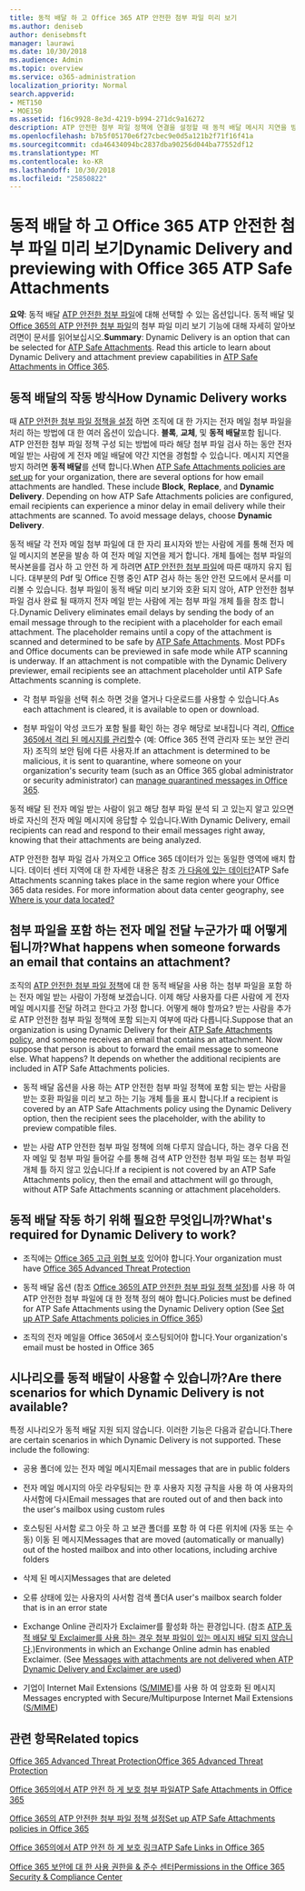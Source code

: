 ```yaml
---
title: 동적 배달 하 고 Office 365 ATP 안전한 첨부 파일 미리 보기
ms.author: deniseb
author: denisebmsft
manager: laurawi
ms.date: 10/30/2018
ms.audience: Admin
ms.topic: overview
ms.service: o365-administration
localization_priority: Normal
search.appverid:
- MET150
- MOE150
ms.assetid: f16c9928-8e3d-4219-b994-271dc9a16272
description: ATP 안전한 첨부 파일 정책에 연결을 설정할 때 동적 배달 메시지 지연을 방지 하 고 사용자 검색 되는 첨부 파일 미리 보기를 사용 하도록 설정 하려면 선택 합니다.
ms.openlocfilehash: b7b5f05170e6f27cbec9e0d5a121b2f71f16f41a
ms.sourcegitcommit: cda46434094bc2837dba90256d044ba77552df12
ms.translationtype: MT
ms.contentlocale: ko-KR
ms.lasthandoff: 10/30/2018
ms.locfileid: "25850822"
---
```

# <a name="dynamic-delivery-and-previewing-with-office-365-atp-safe-attachments"></a><span data-ttu-id="358fb-103">동적 배달 하 고 Office 365 ATP 안전한 첨부 파일 미리 보기</span><span class="sxs-lookup"><span data-stu-id="358fb-103">Dynamic Delivery and previewing with Office 365 ATP Safe Attachments</span></span>

<span data-ttu-id="358fb-p101">**요약**: 동적 배달 [ATP 안전한 첨부 파일](atp-safe-attachments.md)에 대해 선택할 수 있는 옵션입니다. 동적 배달 및 [Office 365의 ATP 안전한 첨부 파일](atp-safe-attachments.md)의 첨부 파일 미리 보기 기능에 대해 자세히 알아보려면이 문서를 읽어보십시오.</span><span class="sxs-lookup"><span data-stu-id="358fb-p101">**Summary**: Dynamic Delivery is an option that can be selected for [ATP Safe Attachments](atp-safe-attachments.md). Read this article to learn about Dynamic Delivery and attachment preview capabilities in [ATP Safe Attachments in Office 365](atp-safe-attachments.md).</span></span>
  
## <a name="how-dynamic-delivery-works"></a><span data-ttu-id="358fb-106">동적 배달의 작동 방식</span><span class="sxs-lookup"><span data-stu-id="358fb-106">How Dynamic Delivery works</span></span>

<span data-ttu-id="358fb-p102">때 [ATP 안전한 첨부 파일 정책을 설정](set-up-atp-safe-attachments-policies.md) 하면 조직에 대 한 가지는 전자 메일 첨부 파일을 처리 하는 방법에 대 한 여러 옵션이 있습니다. **블록**, **교체**, 및 **동적 배달**포함 됩니다. ATP 안전한 첨부 파일 정책 구성 되는 방법에 따라 해당 첨부 파일 검사 하는 동안 전자 메일 받는 사람에 게 전자 메일 배달에 약간 지연을 경험할 수 있습니다. 메시지 지연을 방지 하려면 **동적 배달**를 선택 합니다.</span><span class="sxs-lookup"><span data-stu-id="358fb-p102">When [ATP Safe Attachments policies are set up](set-up-atp-safe-attachments-policies.md) for your organization, there are several options for how email attachments are handled. These include **Block**, **Replace**, and **Dynamic Delivery**. Depending on how ATP Safe Attachments policies are configured, email recipients can experience a minor delay in email delivery while their attachments are scanned. To avoid message delays, choose **Dynamic Delivery**.</span></span>
  
<span data-ttu-id="358fb-p103">동적 배달 각 전자 메일 첨부 파일에 대 한 자리 표시자와 받는 사람에 게를 통해 전자 메일 메시지의 본문을 발송 하 여 전자 메일 지연을 제거 합니다. 개체 틀에는 첨부 파일의 복사본을를 검사 하 고 안전 하 게 하려면 [ATP 안전한 첨부 파일](atp-safe-attachments.md)에 따른 때까지 유지 됩니다. 대부분의 Pdf 및 Office 진행 중인 ATP 검사 하는 동안 안전 모드에서 문서를 미리볼 수 있습니다. 첨부 파일이 동적 배달 미리 보기와 호환 되지 않아, ATP 안전한 첨부 파일 검사 완료 될 때까지 전자 메일 받는 사람에 게는 첨부 파일 개체 틀을 참조 합니다.</span><span class="sxs-lookup"><span data-stu-id="358fb-p103">Dynamic Delivery eliminates email delays by sending the body of an email message through to the recipient with a placeholder for each email attachment. The placeholder remains until a copy of the attachment is scanned and determined to be safe by [ATP Safe Attachments](atp-safe-attachments.md). Most PDFs and Office documents can be previewed in safe mode while ATP scanning is underway. If an attachment is not compatible with the Dynamic Delivery previewer, email recipients see an attachment placeholder until ATP Safe Attachments scanning is complete.</span></span>

- <span data-ttu-id="358fb-115">각 첨부 파일을 선택 취소 하면 것을 열거나 다운로드를 사용할 수 있습니다.</span><span class="sxs-lookup"><span data-stu-id="358fb-115">As each attachment is cleared, it is available to open or download.</span></span> 

- <span data-ttu-id="358fb-116">첨부 파일이 악성 코드가 포함 될를 확인 하는 경우 해당로 보내집니다 격리, [Office 365에서 격리 된 메시지를 관리할](manage-quarantined-messages-and-files.md)수 (예: Office 365 전역 관리자 또는 보안 관리자) 조직의 보안 팀에 다른 사용자.</span><span class="sxs-lookup"><span data-stu-id="358fb-116">If an attachment is determined to be malicious, it is sent to quarantine, where someone on your organization's security team (such as an Office 365 global administrator or security administrator) can [manage quarantined messages in Office 365](manage-quarantined-messages-and-files.md).</span></span>

<span data-ttu-id="358fb-117">동적 배달 된 전자 메일 받는 사람이 읽고 해당 첨부 파일 분석 되 고 있는지 알고 있으면 바로 자신의 전자 메일 메시지에 응답할 수 있습니다.</span><span class="sxs-lookup"><span data-stu-id="358fb-117">With Dynamic Delivery, email recipients can read and respond to their email messages right away, knowing that their attachments are being analyzed.</span></span> 

<span data-ttu-id="358fb-p104">ATP 안전한 첨부 파일 검사 가져오고 Office 365 데이터가 있는 동일한 영역에 배치 합니다. 데이터 센터 지역에 대 한 자세한 내용은 참조 [가 다음에 있는 데이터?](https://products.office.com/where-is-your-data-located?geo=All)</span><span class="sxs-lookup"><span data-stu-id="358fb-p104">ATP Safe Attachments scanning takes place in the same region where your Office 365 data resides. For more information about data center geography, see [Where is your data located?](https://products.office.com/where-is-your-data-located?geo=All)</span></span> 
  
## <a name="what-happens-when-someone-forwards-an-email-that-contains-an-attachment"></a><span data-ttu-id="358fb-120">첨부 파일을 포함 하는 전자 메일 전달 누군가가 때 어떻게 됩니까?</span><span class="sxs-lookup"><span data-stu-id="358fb-120">What happens when someone forwards an email that contains an attachment?</span></span>

<span data-ttu-id="358fb-p105">조직의 [ATP 안전한 첨부 파일 정책](set-up-atp-safe-attachments-policies.md)에 대 한 동적 배달을 사용 하는 첨부 파일을 포함 하는 전자 메일 받는 사람이 가정해 보겠습니다. 이제 해당 사용자를 다른 사람에 게 전자 메일 메시지를 전달 하려고 한다고 가정 합니다. 어떻게 해야 할까요? 받는 사람을 추가로 ATP 안전한 첨부 파일 정책에 포함 되는지 여부에 따라 다릅니다.</span><span class="sxs-lookup"><span data-stu-id="358fb-p105">Suppose that an organization is using Dynamic Delivery for their [ATP Safe Attachments policy](set-up-atp-safe-attachments-policies.md), and someone receives an email that contains an attachment. Now suppose that person is about to forward the email message to someone else. What happens? It depends on whether the additional recipients are included in ATP Safe Attachments policies.</span></span>
  
- <span data-ttu-id="358fb-125">동적 배달 옵션을 사용 하는 ATP 안전한 첨부 파일 정책에 포함 되는 받는 사람을 받는 호환 파일을 미리 보고 하는 기능 개체 틀을 표시 합니다.</span><span class="sxs-lookup"><span data-stu-id="358fb-125">If a recipient is covered by an ATP Safe Attachments policy using the Dynamic Delivery option, then the recipient sees the placeholder, with the ability to preview compatible files.</span></span>
    
- <span data-ttu-id="358fb-126">받는 사람 ATP 안전한 첨부 파일 정책에 의해 다루지 않습니다, 하는 경우 다음 전자 메일 및 첨부 파일 들어갈 수를 통해 검색 ATP 안전한 첨부 파일 또는 첨부 파일 개체 틀 하지 않고 있습니다.</span><span class="sxs-lookup"><span data-stu-id="358fb-126">If a recipient is not covered by an ATP Safe Attachments policy, then the email and attachment will go through, without ATP Safe Attachments scanning or attachment placeholders.</span></span>
    
## <a name="whats-required-for-dynamic-delivery-to-work"></a><span data-ttu-id="358fb-127">동적 배달 작동 하기 위해 필요한 무엇입니까?</span><span class="sxs-lookup"><span data-stu-id="358fb-127">What's required for Dynamic Delivery to work?</span></span>

- <span data-ttu-id="358fb-128">조직에는 [Office 365 고급 위협 보호](office-365-atp.md) 있어야 합니다.</span><span class="sxs-lookup"><span data-stu-id="358fb-128">Your organization must have [Office 365 Advanced Threat Protection](office-365-atp.md)</span></span>
    
- <span data-ttu-id="358fb-129">동적 배달 옵션 (참조 [Office 365의 ATP 안전한 첨부 파일 정책 설정](set-up-atp-safe-attachments-policies.md))를 사용 하 여 ATP 안전한 첨부 파일에 대 한 정책 정의 해야 합니다.</span><span class="sxs-lookup"><span data-stu-id="358fb-129">Policies must be defined for ATP Safe Attachments using the Dynamic Delivery option (See [Set up ATP Safe Attachments policies in Office 365](set-up-atp-safe-attachments-policies.md))</span></span>
    
- <span data-ttu-id="358fb-130">조직의 전자 메일을 Office 365에서 호스팅되어야 합니다.</span><span class="sxs-lookup"><span data-stu-id="358fb-130">Your organization's email must be hosted in Office 365</span></span>
    
## <a name="are-there-scenarios-for-which-dynamic-delivery-is-not-available"></a><span data-ttu-id="358fb-131">시나리오를 동적 배달이 사용할 수 있습니까?</span><span class="sxs-lookup"><span data-stu-id="358fb-131">Are there scenarios for which Dynamic Delivery is not available?</span></span>

<span data-ttu-id="358fb-p106">특정 시나리오가 동적 배달 지원 되지 않습니다. 이러한 기능은 다음과 같습니다.</span><span class="sxs-lookup"><span data-stu-id="358fb-p106">There are certain scenarios in which Dynamic Delivery is not supported. These include the following:</span></span>
  
- <span data-ttu-id="358fb-134">공용 폴더에 있는 전자 메일 메시지</span><span class="sxs-lookup"><span data-stu-id="358fb-134">Email messages that are in public folders</span></span>
    
- <span data-ttu-id="358fb-135">전자 메일 메시지의 아웃 라우팅되는 한 후 사용자 지정 규칙을 사용 하 여 사용자의 사서함에 다시</span><span class="sxs-lookup"><span data-stu-id="358fb-135">Email messages that are routed out of and then back into the user's mailbox using custom rules</span></span>
    
- <span data-ttu-id="358fb-136">호스팅된 사서함 로그 아웃 하 고 보관 폴더를 포함 하 여 다른 위치에 (자동 또는 수동) 이동 된 메시지</span><span class="sxs-lookup"><span data-stu-id="358fb-136">Messages that are moved (automatically or manually) out of the hosted mailbox and into other locations, including archive folders</span></span>
    
- <span data-ttu-id="358fb-137">삭제 된 메시지</span><span class="sxs-lookup"><span data-stu-id="358fb-137">Messages that are deleted</span></span>
    
- <span data-ttu-id="358fb-138">오류 상태에 있는 사용자의 사서함 검색 폴더</span><span class="sxs-lookup"><span data-stu-id="358fb-138">A user's mailbox search folder that is in an error state</span></span>
    
- <span data-ttu-id="358fb-p107">Exchange Online 관리자가 Exclaimer를 활성화 하는 환경입니다. (참조 [ATP 동적 배달 및 Exclaimer를 사용 하는 경우 첨부 파일이 있는 메시지 배달 되지 않습니다](https://support.microsoft.com/help/4014438/messages-with-attachments-are-not-delivered-when-atp-dynamic-delivery).)</span><span class="sxs-lookup"><span data-stu-id="358fb-p107">Environments in which an Exchange Online admin has enabled Exclaimer. (See [Messages with attachments are not delivered when ATP Dynamic Delivery and Exclaimer are used](https://support.microsoft.com/help/4014438/messages-with-attachments-are-not-delivered-when-atp-dynamic-delivery))</span></span>

- <span data-ttu-id="358fb-141">기업이 Internet Mail Extensions ([S/MIME](s-mime-for-message-signing-and-encryption.md))를 사용 하 여 암호화 된 메시지</span><span class="sxs-lookup"><span data-stu-id="358fb-141">Messages encrypted with Secure/Multipurpose Internet Mail Extensions ([S/MIME](s-mime-for-message-signing-and-encryption.md))</span></span>
    
## <a name="related-topics"></a><span data-ttu-id="358fb-142">관련 항목</span><span class="sxs-lookup"><span data-stu-id="358fb-142">Related topics</span></span>

[<span data-ttu-id="358fb-143">Office 365 Advanced Threat Protection</span><span class="sxs-lookup"><span data-stu-id="358fb-143">Office 365 Advanced Threat Protection</span></span>](office-365-atp.md)
  
[<span data-ttu-id="358fb-144">Office 365의에서 ATP 안전 하 게 보호 첨부 파일</span><span class="sxs-lookup"><span data-stu-id="358fb-144">ATP Safe Attachments in Office 365</span></span>](atp-safe-attachments.md)
  
[<span data-ttu-id="358fb-145">Office 365의 ATP 안전한 첨부 파일 정책 설정</span><span class="sxs-lookup"><span data-stu-id="358fb-145">Set up ATP Safe Attachments policies in Office 365</span></span>](set-up-atp-safe-attachments-policies.md)
  
[<span data-ttu-id="358fb-146">Office 365의에서 ATP 안전 하 게 보호 링크</span><span class="sxs-lookup"><span data-stu-id="358fb-146">ATP Safe Links in Office 365</span></span>](atp-safe-links.md)

[<span data-ttu-id="358fb-147">Office 365 보안에 대 한 사용 권한을 &amp; 준수 센터</span><span class="sxs-lookup"><span data-stu-id="358fb-147">Permissions in the Office 365 Security &amp; Compliance Center</span></span>](permissions-in-the-security-and-compliance-center.md)
  

